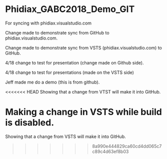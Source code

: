 # Phidiax_GABC2018_Demo_GIT
For syncing with phidiax.visualstudio.com

Change made to demonstrate sync from GitHub to phidiax.visualstudio.com.

Change made to demonstrate sync from VSTS (phidiax.visualstudio.com) to GitHub.

4/18 change to test for presentation (change made on Github side).

4/18 change to test for presentations (made on the VSTS side)

Jeff made me do a demo (this is from github).

<<<<<<< HEAD
Showing that a change from VTST will make it into GitHub.

Making a change in VSTS while build is disabled.
=======
Showing that a change from VSTS will make it into GitHub.
>>>>>>> 8a990e444829ca60cd4dd065c7c89c4d63ef8b03
